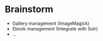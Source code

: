 Brainstorm
==========

- Gallery management (ImageMagick)
- Ebook management (Integrate with Solr)
- ...